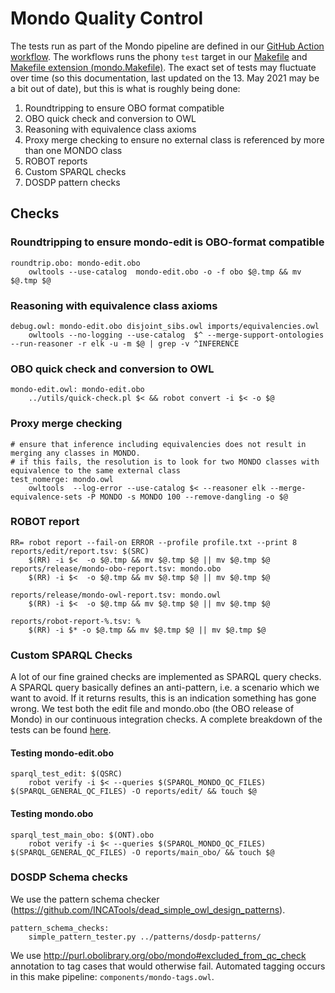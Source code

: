 # Mondo Quality Control

The tests run as part of the Mondo pipeline are defined in our [GitHub Action workflow](https://github.com/monarch-initiative/mondo/blob/master/.github/workflows/main.yaml). The workflows runs the phony `test` target in our [Makefile](https://github.com/monarch-initiative/mondo/blob/master/src/ontology/Makefile) and [Makefile extension (mondo.Makefile)](https://github.com/monarch-initiative/mondo/blob/master/src/ontology/Makefile). The exact set of tests may fluctuate over time (so this documentation, last updated on the 13. May 2021 may be a bit out of date), but this is what is roughly being done: 

1. Roundtripping to ensure OBO format compatible
1. OBO quick check and conversion to OWL
1. Reasoning with equivalence class axioms
1. Proxy merge checking to ensure no external class is referenced by more than one MONDO class
1. ROBOT reports
1. Custom SPARQL checks
1. DOSDP pattern checks

## Checks

### Roundtripping to ensure mondo-edit is OBO-format compatible
```
roundtrip.obo: mondo-edit.obo
	owltools --use-catalog  mondo-edit.obo -o -f obo $@.tmp && mv $@.tmp $@
```

### Reasoning with equivalence class axioms
```
debug.owl: mondo-edit.obo disjoint_sibs.owl imports/equivalencies.owl
	owltools --no-logging --use-catalog  $^ --merge-support-ontologies --run-reasoner -r elk -u -m $@ | grep -v ^INFERENCE
```
### OBO quick check and conversion to OWL

```
mondo-edit.owl: mondo-edit.obo
	../utils/quick-check.pl $< && robot convert -i $< -o $@
```

### Proxy merge checking

```
# ensure that inference including equivalencies does not result in merging any classes in MONDO.
# if this fails, the resolution is to look for two MONDO classes with equivalence to the same external class
test_nomerge: mondo.owl
	owltools  --log-error --use-catalog $< --reasoner elk --merge-equivalence-sets -P MONDO -s MONDO 100 --remove-dangling -o $@
```
### ROBOT report

```
RR= robot report --fail-on ERROR --profile profile.txt --print 8
reports/edit/report.tsv: $(SRC)
	$(RR) -i $<  -o $@.tmp && mv $@.tmp $@ || mv $@.tmp $@
reports/release/mondo-obo-report.tsv: mondo.obo
	$(RR) -i $<  -o $@.tmp && mv $@.tmp $@ || mv $@.tmp $@

reports/release/mondo-owl-report.tsv: mondo.owl
	$(RR) -i $<  -o $@.tmp && mv $@.tmp $@ || mv $@.tmp $@

reports/robot-report-%.tsv: %
	$(RR) -i $* -o $@.tmp && mv $@.tmp $@ || mv $@.tmp $@
```

### Custom SPARQL Checks

A lot of our fine grained checks are implemented as SPARQL query checks. A SPARQL query basically defines an anti-pattern, i.e. a scenario which we want to avoid. If it returns results, this is an indication something has gone wrong. We test both the edit file and mondo.obo (the OBO release of Mondo) in our continuous integration checks. A complete breakdown of the tests can be found [here](quality-control-tests.md).

#### Testing mondo-edit.obo

```
sparql_test_edit: $(QSRC)
	robot verify -i $< --queries $(SPARQL_MONDO_QC_FILES) $(SPARQL_GENERAL_QC_FILES) -O reports/edit/ && touch $@
```

#### Testing mondo.obo

```
sparql_test_main_obo: $(ONT).obo
	robot verify -i $< --queries $(SPARQL_MONDO_QC_FILES) $(SPARQL_GENERAL_QC_FILES) -O reports/main_obo/ && touch $@
```

### DOSDP Schema checks

We use the pattern schema checker (https://github.com/INCATools/dead_simple_owl_design_patterns).

```
pattern_schema_checks:
	simple_pattern_tester.py ../patterns/dosdp-patterns/
```

We use http://purl.obolibrary.org/obo/mondo#excluded_from_qc_check annotation to tag cases that would otherwise fail. Automated tagging occurs in this make pipeline: `components/mondo-tags.owl`.
